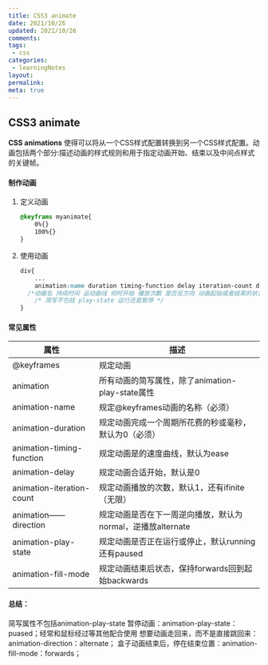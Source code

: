```yaml
---
title: CSS3 animate
date: 2021/10/26
updated: 2021/10/26
comments:
tags:
 - css
categories:
 - learningNotes
layout:
permalink:
meta: true
---
```


## CSS3 animate

**CSS animations** 使得可以将从一个CSS样式配置转换到另一个CSS样式配置。动画包括两个部分:描述动画的样式规则和用于指定动画开始、结束以及中间点样式的关键帧。

#### 制作动画

1. 定义动画

   ~~~css
   @keyframs myanimate{
       0%{}
       100%{}
   }
   ~~~

2. 使用动画

   ~~~css
   div{
       ...
       animation:name duration timing-function delay iteration-count direction fill-mode;
     /*动画名 持续时间 运动曲线 何时开始 播放次数 是否反方向 动画起始或者结束的状态*/
       /* 简写不包括 play-state 运行还是暂停 */
   }
   ~~~



#### 常见属性

| 属性                      | 描述                                                        |
| ------------------------- | ----------------------------------------------------------- |
| @keyframes                | 规定动画                                                    |
| animation                 | 所有动画的简写属性，除了animation-play-state属性            |
| animation-name            | 规定@keyframes动画的名称（必须）                            |
| animation-duration        | 规定动画完成一个周期所花费的秒或毫秒，默认为0（必须）       |
| animation-timing-function | 规定动画是的速度曲线，默认为ease                            |
| animation-delay           | 规定动画合适开始，默认是0                                   |
| animation-iteration-count | 规定动画播放的次数，默认1，还有ifinite（无限）              |
| animation——direction      | 规定动画是否在下一周逆向播放，默认为normal，逆播放alternate |
| animation-play-state      | 规定动画是否正在运行或停止，默认running 还有paused          |
| animation-fill-mode       | 规定动画结束后状态，保持forwards回到起始backwards           |



#### 总结：

简写属性不包括animation-play-state
	          暂停动画：animation-play-state：puased；经常和鼠标经过等其他配合使用
	          想要动画走回来，而不是直接跳回来：animation-direction：alternate；
	          盒子动画结束后，停在结束位置：animation-fill-mode：forwards；

